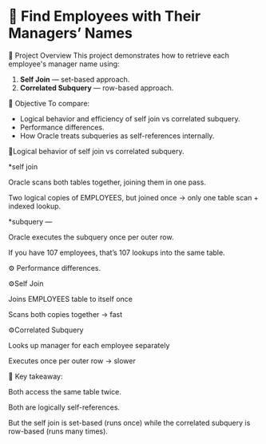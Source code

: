 
# 🎯 Find Employees with Their Managers’ Names

📘 Project Overview
This project demonstrates how to retrieve each employee's manager name using:
1. **Self Join** — set-based approach.
2. **Correlated Subquery** — row-based approach.

🧠 Objective
To compare:
- Logical behavior and efficiency of self join vs correlated subquery.
- Performance differences.
- How Oracle treats subqueries as self-references internally.
  
🧠Logical behavior of self join vs correlated subquery.

*self join   

Oracle scans both tables together, joining them in one pass.

Two logical copies of EMPLOYEES, but joined once → only one table scan + indexed lookup.
            
*subquery  — 

Oracle executes the subquery once per outer row.

If you have 107 employees, that’s 107 lookups into the same table.

⚙️ Performance differences.
                            
⚙️Self Join

Joins EMPLOYEES table to itself once

Scans both copies together → fast

⚙️Correlated Subquery	    

Looks up manager for each employee separately	   

Executes once per outer row → slower

🧠 Key takeaway:

Both access the same table twice.

Both are logically self-references.

But the self join is set-based (runs once) while the correlated subquery is row-based (runs many times).
